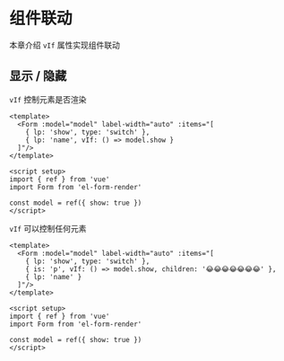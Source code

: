 # 组件联动

本章介绍 `vIf` 属性实现组件联动

## 显示 / 隐藏

`vIf` 控制元素是否渲染

```vue preview
<template>
  <Form :model="model" label-width="auto" :items="[
    { lp: 'show', type: 'switch' },
    { lp: 'name', vIf: () => model.show }
  ]"/>
</template>

<script setup>
import { ref } from 'vue'
import Form from 'el-form-render'

const model = ref({ show: true })
</script>
```

`vIf` 可以控制任何元素

```vue preview
<template>
  <Form :model="model" label-width="auto" :items="[
    { lp: 'show', type: 'switch' },
    { is: 'p', vIf: () => model.show, children: '😂😂😂😂😂😂😂' },
    { lp: 'name' }
  ]"/>
</template>

<script setup>
import { ref } from 'vue'
import Form from 'el-form-render'

const model = ref({ show: true })
</script>
```